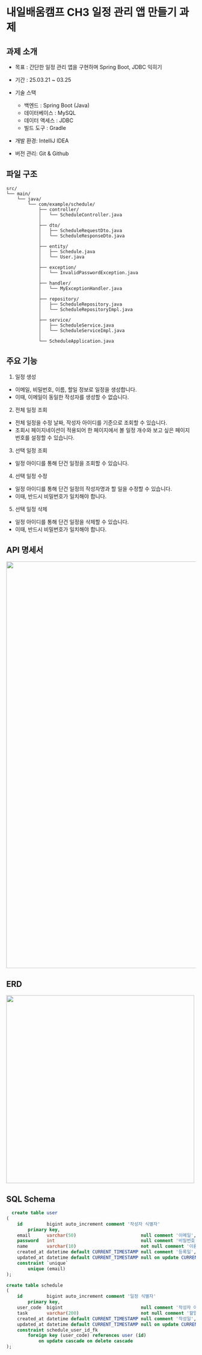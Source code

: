 # 내일배움캠프 CH3 일정 관리 앱 만들기 과제

## 과제 소개
+ 목표 : 간단한 일정 관리 앱을 구현하며 Spring Boot, JDBC 익히기
+ 기간 : 25.03.21 ~ 03.25
+ 기술 스택
	
    + 백엔드 : Spring Boot (Java)
    + 데이터베이스 : MySQL
    + 데이터 액세스 : JDBC
    + 빌드 도구 : Gradle
    
+ 개발 환경: IntelliJ IDEA
+ 버전 관리: Git & Github

## 파일 구조
```
src/
└── main/
    └── java/
        └── com/example/schedule/
            ├── controller/
            │   └── ScheduleController.java
            │
            ├── dto/
            │   ├── ScheduleRequestDto.java
            │   └── ScheduleResponseDto.java
            │
            ├── entity/
            │   ├── Schedule.java
            │   └── User.java
            │
            ├── exception/
            │   └── InvalidPasswordException.java
            │
            ├── handler/
            │   └── MyExceptionHandler.java
            │
            ├── repository/
            │   ├── ScheduleRepository.java
            │   └── ScheduleRepositoryImpl.java
            │
            ├── service/
            │   ├── ScheduleService.java
            │   └── ScheduleServiceImpl.java
            │
            └── ScheduleApplication.java
```

## 주요 기능
1. 일정 생성
 + 이메일, 비밀번호, 이름, 할일 정보로 일정을 생성합니다.
 + 이때, 이메일이 동일한 작성자를 생성할 수 없습니다.

2. 전체 일정 조회
  + 전체 일정을 수정 날짜, 작성자 아이디를 기준으로 조회할 수 있습니다.
  + 조회시 페이지네이션이 적용되어 한 페이지에서 볼 일정 개수와 보고 싶은 페이지 번호를 설정할 수 있습니다. 

3. 선택 일정 조회
  + 일정 아이디를 통해 단건 일정을 조회할 수 있습니다.

4. 선택 일정 수정
+ 일정 아이디를 통해 단건 일정의 작성자명과 할 일을 수정할 수 있습니다.
+ 이때, 반드시 비밀번호가 일치해야 합니다.

5. 선택 일정 삭제
+ 일정 아이디를 통해 단건 일정을 삭제할 수 있습니다.
+ 이때, 반드시 비밀번호가 일치해야 합니다.


## API 명세서
<img width="1082" src="https://github.com/user-attachments/assets/3516f6d7-8f74-4fb8-8cbd-e633936ed4ea" />

## ERD
<img width="500" src="https://github.com/user-attachments/assets/1f61ce5b-b5d1-4af2-8b07-652b6af6b0cd"/>

## SQL Schema
```sql
  create table user
(
    id         bigint auto_increment comment '작성자 식별자'
        primary key,
    email      varchar(50)                        null comment '이메일',
    password   int                                null comment '비밀번호',
    name       varchar(10)                        not null comment '이름',
    created_at datetime default CURRENT_TIMESTAMP null comment '등록일',
    updated_at datetime default CURRENT_TIMESTAMP null on update CURRENT_TIMESTAMP comment '수정일',
    constraint `unique`
        unique (email)
);

create table schedule
(
    id         bigint auto_increment comment '일정 식별자'
        primary key,
    user_code  bigint                             null comment '작성자 아이디 (FK)',
    task       varchar(200)                       not null comment '할일',
    created_at datetime default CURRENT_TIMESTAMP null comment '작성일',
    updated_at datetime default CURRENT_TIMESTAMP null on update CURRENT_TIMESTAMP comment '수정일',
    constraint schedule_user_id_fk
        foreign key (user_code) references user (id)
            on update cascade on delete cascade
);
  ```



